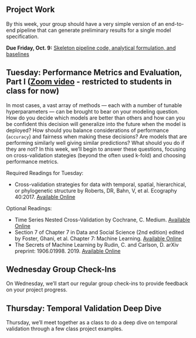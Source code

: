 ## Project Work
By this week, your group should have a very simple version of an end-to-end pipeline that can generate
preliminary results for a single model specification.

**Due Friday, Oct. 9:** [Skeleton pipeline code, analytical formulation, and baselines](https://canvas.cmu.edu/courses/18465/assignments/297595)

## Tuesday: Performance Metrics and Evaluation, Part I ([Zoom video](https://cmu.zoom.us/rec/play/SnGljUp1WBKvDXbaiOOeVFxHmYpj2-CYxH0eZVIQmyJd73VBTAVyfI8HSES8qHMoF5K7k5gsS2O7b5Sj.9rgpGOFjOwyRLLD) - restricted to students in class for now)
In most cases, a vast array of methods — each with a number of tunable hyperparameters —
can be brought to bear on your modeling question. How do you decide which models are better than others and how can you be confident this decision will generalize  into the future when the model is deployed? How should you balance considerations of performance (``accuracy``) and
fairness when making these decisions? Are models that are performing similarly well giving
similar predictions? What should you do if they are not? In this week, we’ll begin to answer
these questions, focusing on cross-validation stategies (beyond the often used k-fold) and choosing performance metrics.

Required Readings for Tuesday:

- Cross-validation strategies for data with temporal, spatial, hierarchical, or phylogenetic
structure by Roberts, DR, Bahn, V, et al. Ecography 40:2017. [Available Online](https://onlinelibrary.wiley.com/doi/pdf/10.1111/ecog.02881)

Optional Readings:

- Time Series Nested Cross-Validation by Cochrane, C. Medium. [Available Online](https://towardsdatascience.com/time-series-nested-cross-validation-76adba623eb9)
- Section 7 of Chapter 7 in Data and Social Science (2nd edition) edited by Foster, Ghani, et al. Chapter 7: Machine Learning. [Available Online](https://textbook.coleridgeinitiative.org/chap-ml.html)
- The Secrets of Machine Learning by Rudin, C. and Carlson, D. arXiv preprint: 1906.01998. 2019. [Available Online](https://arxiv.org/abs/1906.01998)


## Wednesday Group Check-Ins
On Wednesday, we’ll start our regular group check-ins to provide feedback on your project progress.

## Thursday: Temporal Validation Deep Dive
Thursday, we’ll meet together as a class to do a deep dive on temporal validation through a few class project examples.

